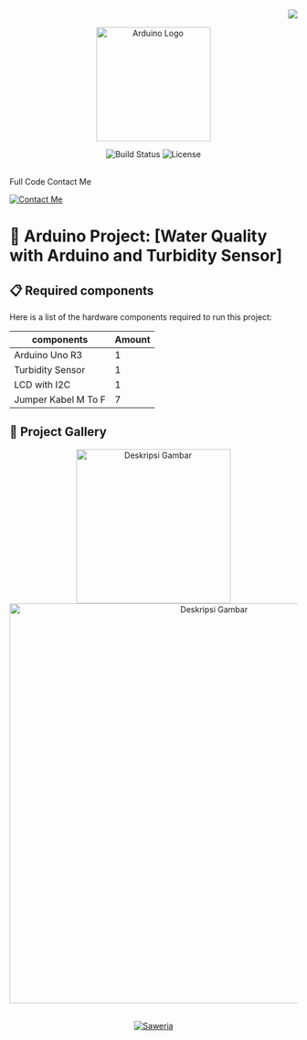 <img align="right" src="https://visitor-badge.laobi.icu/badge?page_id=Farhanadeata.Turbidity-Sensor" />

<br>

<p align="center">
  <img src="https://upload.wikimedia.org/wikipedia/commons/8/87/Arduino_Logo.svg" alt="Arduino Logo" width="200">
</p>

<p align="center">
 
  <img src="https://img.shields.io/badge/Build-passing-brightgreen?style=flat-square" alt="Build Status">
    
  <img src="https://img.shields.io/badge/License-MIT-blue?style=flat-square" alt="License">
</p>
<br>
Full Code Contact Me

[![Contact Me](https://img.shields.io/badge/Contact%20Me-email-blue?logo=gmail&logoColor=white)](mailto:fadeatalarik@gmail.com)


# 📡 Arduino Project: [Water Quality with Arduino and Turbidity Sensor]

## 📋 Required components
Here is a list of the hardware components required to run this project:

| components              | Amount  |
|-----------------------|---------|
| Arduino Uno R3           | 1       |
| Turbidity Sensor  | 1|
| LCD with I2C          | 1|
| Jumper Kabel M To F           | 7       |


## 📸 Project Gallery

<div align="center">
  <img src="https://github.com/user-attachments/assets/f5a2a191-3766-417d-a5bf-a1712ee1cc80" alt="Deskripsi Gambar" width="270">

<img src="https://github.com/user-attachments/assets/67b2d12d-b621-464f-9af4-6c5a32589f0c" alt="Deskripsi Gambar" width="700">

</div>
<br>
<p align="center"> <a href="https://saweria.co/Farhanadeata" target="_blank"> <img src="https://img.shields.io/badge/Support_on-Saweria-FF5E00?style=for-the-badge&logo=saweria" alt="Saweria"> </a>








